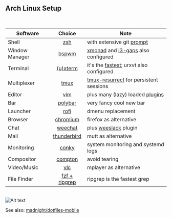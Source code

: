 ## Arch Linux Setup
<br>

| Software | Choice | Note
| ------------- |:-------------:|-------------|
| Shell | [zsh](https://wiki.archlinux.org/index.php/zsh) | with extensive git [prompt](https://github.com/starcraftman/zsh-git-prompt)
| Window Manager | [bspwm](https://wiki.archlinux.org/index.php/bspwm) | [xmonad](https://github.com/xmonad/xmonad) and [i3-gaps](https://github.com/Airblader/i3) also configured
| Terminal      | [(u)xterm](https://wiki.archlinux.org/index.php/Xterm) | it's the [fastest](https://lwn.net/Articles/751763/); urxvt also configured
| Multiplexer | [tmux](https://wiki.archlinux.org/index.php/tmux) | [tmux-resurrect](https://github.com/tmux-plugins/tmux-resurrect) for persistent sessions
| Editor      | [vim](https://wiki.archlinux.org/index.php/vim) | plus many (lazy) loaded [plugins](https://github.com/madnight/dotfiles/blob/master/vim/plugins.vim)
| Bar | [polybar](https://github.com/jaagr/polybar) | very fancy cool new bar
| Launcher | [rofi](https://wiki.archlinux.org/index.php/rofi) | dmenu replacement
| Browser | [chromium](https://wiki.archlinux.org/index.php/chromium) | firefox as alternative
| Chat | [weechat](https://wiki.archlinux.org/index.php/Weechat) | plus [weeslack](https://github.com/wee-slack/wee-slack) plugin
| Mail | [thunderbird](https://wiki.archlinux.org/index.php/thunderbird) | mutt as alternative
| Monitoring | [conky](https://wiki.archlinux.org/index.php/conky) | system monitoring and systemd logs
| Compositor | [compton](https://wiki.archlinux.org/index.php/compton) | avoid tearing
| Video/Music | [vlc](https://wiki.archlinux.org/index.php/VLC_media_player) | mplayer as alternative
| File Finder | [fzf + ripgrep](https://medium.com/@crashybang/supercharge-vim-with-fzf-and-ripgrep-d4661fc853d2) | ripgrep is the fastest grep  


<br>![Alt text](https://raw.github.com/madnight/dotfiles/master/screenshot.png "SCREENSHOT")

See also: [madnight/dotfiles-mobile](https://github.com/madnight/dotfiles-mobile)

